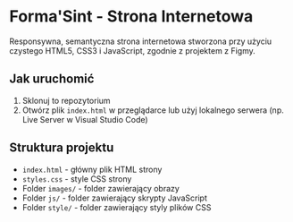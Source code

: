 # Forma'Sint - Strona Internetowa

Responsywna, semantyczna strona internetowa stworzona przy użyciu czystego HTML5, CSS3 i JavaScript, zgodnie z projektem z Figmy.

## Jak uruchomić

1. Sklonuj to repozytorium
2. Otwórz plik `index.html` w przeglądarce lub użyj lokalnego serwera (np. Live Server w Visual Studio Code)

## Struktura projektu

- `index.html` - główny plik HTML strony
- `styles.css` - style CSS strony
- Folder `images/` - folder zawierający obrazy
- Folder `js/` - folder zawierający skrypty JavaScript
- Folder `style/` - folder zawierający styly plików CSS
